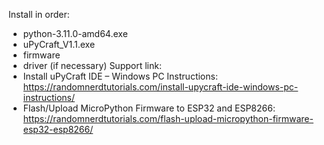 Install in order:
  - python-3.11.0-amd64.exe
  - uPyCraft_V1.1.exe
  - firmware
  - driver (if necessary)
Support link:
  - Install uPyCraft IDE – Windows PC Instructions: https://randomnerdtutorials.com/install-upycraft-ide-windows-pc-instructions/
  - Flash/Upload MicroPython Firmware to ESP32 and ESP8266: https://randomnerdtutorials.com/flash-upload-micropython-firmware-esp32-esp8266/
